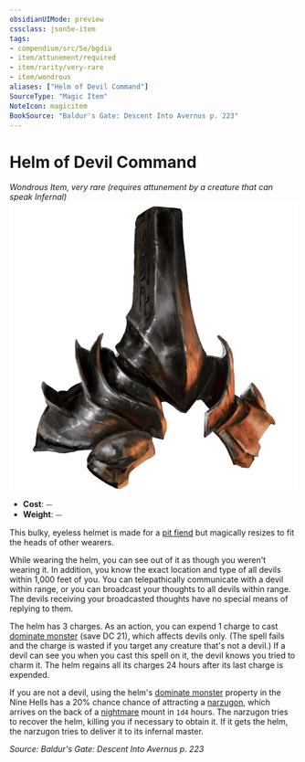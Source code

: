 ```yaml
---
obsidianUIMode: preview
cssclass: json5e-item
tags:
- compendium/src/5e/bgdia
- item/attunement/required
- item/rarity/very-rare
- item/wondrous
aliases: ["Helm of Devil Command"]
SourceType: "Magic Item"
NoteIcon: magicitem
BookSource: "Baldur's Gate: Descent Into Avernus p. 223"
---
```

# Helm of Devil Command
*Wondrous Item, very rare (requires attunement by a creature that can speak Infernal)*  
![](https://raw.githubusercontent.com/5etools-mirror-2/5etools-img/main/items/BGDIA/Helm%20of%20Devil%20Command.webp#right)  

- **Cost**: ⏤
- **Weight**: ⏤

This bulky, eyeless helmet is made for a [pit fiend](/2-Mechanics/CLI/bestiary/fiend/pit-fiend.md) but magically resizes to fit the heads of other wearers.

While wearing the helm, you can see out of it as though you weren't wearing it. In addition, you know the exact location and type of all devils within 1,000 feet of you. You can telepathically communicate with a devil within range, or you can broadcast your thoughts to all devils within range. The devils receiving your broadcasted thoughts have no special means of replying to them.

The helm has 3 charges. As an action, you can expend 1 charge to cast [dominate monster](/2-Mechanics/CLI/spells/dominate-monster.md) (save DC 21), which affects devils only. (The spell fails and the charge is wasted if you target any creature that's not a devil.) If a devil can see you when you cast this spell on it, the devil knows you tried to charm it. The helm regains all its charges 24 hours after its last charge is expended.

If you are not a devil, using the helm's [dominate monster](/2-Mechanics/CLI/spells/dominate-monster.md) property in the Nine Hells has a 20% chance chance of attracting a [narzugon](/2-Mechanics/CLI/bestiary/fiend/narzugon-mpmm.md), which arrives on the back of a [nightmare](/2-Mechanics/CLI/bestiary/fiend/nightmare.md) mount in `1d4` hours. The narzugon tries to recover the helm, killing you if necessary to obtain it. If it gets the helm, the narzugon tries to deliver it to its infernal master.

*Source: Baldur's Gate: Descent Into Avernus p. 223*